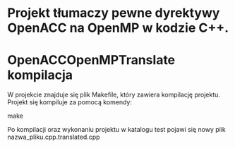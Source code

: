 # Projekt tłumaczy pewne dyrektywy OpenACC na OpenMP w kodzie C++.



# OpenACCOpenMPTranslate kompilacja

W projekcie znajduje się plik Makefile, który zawiera kompilację projektu.
Projekt się kompiluje za pomocą komendy:

make

Po kompilacji oraz wykonaniu projektu w katalogu test pojawi się nowy plik nazwa_pliku.cpp.translated.cpp 
